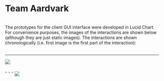 # Team Aardvark
<br>
The prototypes for the client GUI interface were developed in Lucid Chart. For convenience purposes, the images of the interactions are shown below (although they are just static images). The interactions are shown chronologically (i.e. first image is the first part of the interaction):
<br><br>

- - -
<img align="middle" src="assets/images/gui_prototypes/help_tab_1.png">
<br><br>
- - -
<img align="middle" src="assets/images/gui_prototypes/help_tab_2.png">
<br><br>
